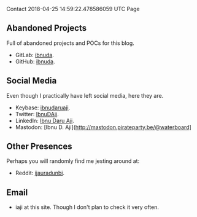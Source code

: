 Contact
2018-04-25 14:59:22.478586059 UTC
Page

## Abandoned Projects
Full of abandoned projects and POCs for this blog.

- GitLab: [ibnuda](https://gitlab.com/ibnuda).
- GitHub: [ibnuda](https://github.com/ibnuda).

## Social Media
Even though I practically have left social media, here they are.

- Keybase: [ibnudaruaji](https://keybase.io/ibnudaruaji).
- Twitter: [IbnuDAji](https://twitter.com/ibnudaji).
- LinkedIn: [Ibnu Daru Aji](https://www.linkedin.com/in/ibnu-d-5337b6149/).
- Mastodon: [Ibnu D. Aji](http://mastodon.pirateparty.be/@waterboard]

## Other Presences
Perhaps you will randomly find me jesting around at:

- Reddit: [ijauradunbi](https://www.reddit.com/user/ijauradunbi/).

## Email

- iaji at this site. Though I don't plan to check it very often.
